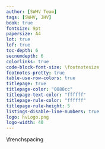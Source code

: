 ```yaml
---
author: [SWHV Team]
tags: [SWHV, JHV]
book: true
fontsize: 9pt
papersize: A4
lot: true
lof: true
toc-depth: 6
secnumdepth: 6
colorlinks: true
code-block-font-size: \footnotesize
footnotes-pretty: true
table-use-row-colors: true
titlepage: true
titlepage-color: "0088cc"
titlepage-text-color: "ffffff"
titlepage-rule-color: "ffffff"
titlepage-rule-height: 5
listings-disable-line-numbers: true
logo: hvLogo.png
logo-width: 40
---
```

\frenchspacing
